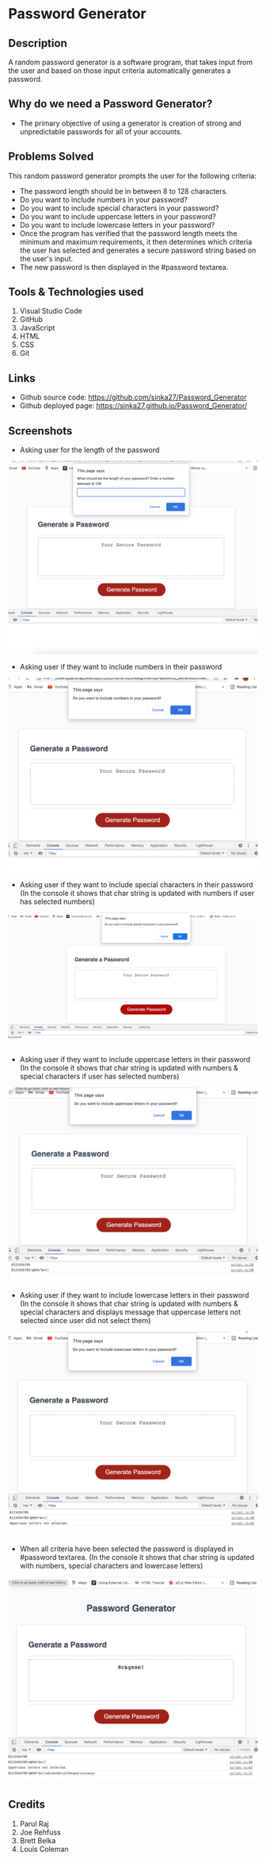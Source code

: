 # Password Generator

## Description
A random password generator is a software program, that takes input from the user and based on those input criteria automatically generates a password. 

## Why do we need a Password Generator?
* The primary objective of using a generator is creation of strong and unpredictable passwords for all of your accounts.

## Problems Solved
This random password generator prompts the user for the following criteria:

* The password length should be in between 8 to 128 characters. 
* Do you want to include numbers in your password? 
* Do you want to include special characters in your password?
* Do you want to include uppercase letters in your password?
* Do you want to include lowercase letters in your password?
* Once the program has verified that the password length meets the minimum and maximum requirements, it then determines which criteria the user has selected and generates a secure password string based on the user's input. 
* The new password is then displayed in the #password textarea.

## Tools & Technologies used
1. Visual Studio Code
2. GitHub
3. JavaScript
4. HTML
5. CSS
6. Git

## Links
* Github source code: https://github.com/sinka27/Password_Generator
* Github deployed page: https://sinka27.github.io/Password_Generator/

## Screenshots
* Asking user for the length of the password

![](./images/length.png)

* Asking user if they want to include numbers in their password

![](./images/numbers.png)

* Asking user if  they want to include special characters in their password
(In the console it shows that char string is updated with numbers if user has selected numbers) 

![](./images/specialchar.png)

* Asking user if  they want to include uppercase letters in their password
(In the console it shows that char string is updated with numbers & special characters if user has selected numbers) 

![](./images/uppercase.png)

* Asking user if  they want to include lowercase letters in their password
(In the console it shows that char string is updated with numbers & special characters and displays message that uppercase letters not selected since user did not select them) 

![](./images/lowercase.png)

* When all criteria have been selected the password is displayed in #password textarea.
(In the console it shows that char string is updated with numbers, special characters and lowercase letters) 

![](./images/final.png)


## Credits
1. Parul Raj
2. Joe Rehfuss
3. Brett Belka
4. Louis Coleman